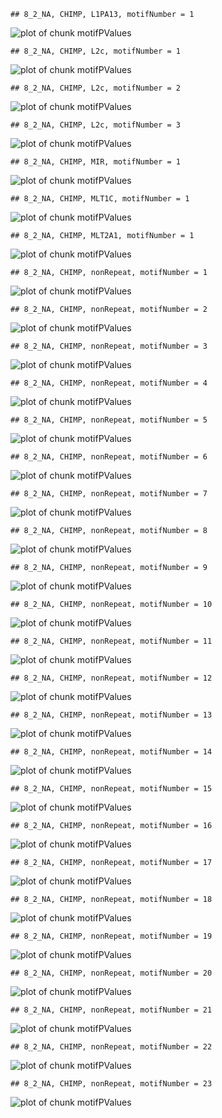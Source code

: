 

```
## 8_2_NA, CHIMP, L1PA13, motifNumber = 1
```

![plot of chunk motifPValues](figure/motifPValues-1.png) 

```
## 8_2_NA, CHIMP, L2c, motifNumber = 1
```

![plot of chunk motifPValues](figure/motifPValues-2.png) 

```
## 8_2_NA, CHIMP, L2c, motifNumber = 2
```

![plot of chunk motifPValues](figure/motifPValues-3.png) 

```
## 8_2_NA, CHIMP, L2c, motifNumber = 3
```

![plot of chunk motifPValues](figure/motifPValues-4.png) 

```
## 8_2_NA, CHIMP, MIR, motifNumber = 1
```

![plot of chunk motifPValues](figure/motifPValues-5.png) 

```
## 8_2_NA, CHIMP, MLT1C, motifNumber = 1
```

![plot of chunk motifPValues](figure/motifPValues-6.png) 

```
## 8_2_NA, CHIMP, MLT2A1, motifNumber = 1
```

![plot of chunk motifPValues](figure/motifPValues-7.png) 

```
## 8_2_NA, CHIMP, nonRepeat, motifNumber = 1
```

![plot of chunk motifPValues](figure/motifPValues-8.png) 

```
## 8_2_NA, CHIMP, nonRepeat, motifNumber = 2
```

![plot of chunk motifPValues](figure/motifPValues-9.png) 

```
## 8_2_NA, CHIMP, nonRepeat, motifNumber = 3
```

![plot of chunk motifPValues](figure/motifPValues-10.png) 

```
## 8_2_NA, CHIMP, nonRepeat, motifNumber = 4
```

![plot of chunk motifPValues](figure/motifPValues-11.png) 

```
## 8_2_NA, CHIMP, nonRepeat, motifNumber = 5
```

![plot of chunk motifPValues](figure/motifPValues-12.png) 

```
## 8_2_NA, CHIMP, nonRepeat, motifNumber = 6
```

![plot of chunk motifPValues](figure/motifPValues-13.png) 

```
## 8_2_NA, CHIMP, nonRepeat, motifNumber = 7
```

![plot of chunk motifPValues](figure/motifPValues-14.png) 

```
## 8_2_NA, CHIMP, nonRepeat, motifNumber = 8
```

![plot of chunk motifPValues](figure/motifPValues-15.png) 

```
## 8_2_NA, CHIMP, nonRepeat, motifNumber = 9
```

![plot of chunk motifPValues](figure/motifPValues-16.png) 

```
## 8_2_NA, CHIMP, nonRepeat, motifNumber = 10
```

![plot of chunk motifPValues](figure/motifPValues-17.png) 

```
## 8_2_NA, CHIMP, nonRepeat, motifNumber = 11
```

![plot of chunk motifPValues](figure/motifPValues-18.png) 

```
## 8_2_NA, CHIMP, nonRepeat, motifNumber = 12
```

![plot of chunk motifPValues](figure/motifPValues-19.png) 

```
## 8_2_NA, CHIMP, nonRepeat, motifNumber = 13
```

![plot of chunk motifPValues](figure/motifPValues-20.png) 

```
## 8_2_NA, CHIMP, nonRepeat, motifNumber = 14
```

![plot of chunk motifPValues](figure/motifPValues-21.png) 

```
## 8_2_NA, CHIMP, nonRepeat, motifNumber = 15
```

![plot of chunk motifPValues](figure/motifPValues-22.png) 

```
## 8_2_NA, CHIMP, nonRepeat, motifNumber = 16
```

![plot of chunk motifPValues](figure/motifPValues-23.png) 

```
## 8_2_NA, CHIMP, nonRepeat, motifNumber = 17
```

![plot of chunk motifPValues](figure/motifPValues-24.png) 

```
## 8_2_NA, CHIMP, nonRepeat, motifNumber = 18
```

![plot of chunk motifPValues](figure/motifPValues-25.png) 

```
## 8_2_NA, CHIMP, nonRepeat, motifNumber = 19
```

![plot of chunk motifPValues](figure/motifPValues-26.png) 

```
## 8_2_NA, CHIMP, nonRepeat, motifNumber = 20
```

![plot of chunk motifPValues](figure/motifPValues-27.png) 

```
## 8_2_NA, CHIMP, nonRepeat, motifNumber = 21
```

![plot of chunk motifPValues](figure/motifPValues-28.png) 

```
## 8_2_NA, CHIMP, nonRepeat, motifNumber = 22
```

![plot of chunk motifPValues](figure/motifPValues-29.png) 

```
## 8_2_NA, CHIMP, nonRepeat, motifNumber = 23
```

![plot of chunk motifPValues](figure/motifPValues-30.png) 
  
